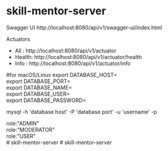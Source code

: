 # skill-mentor-server

Swagger UI
  http://localhost:8080/api/v1/swagger-ui/index.html

Actuators
 - All   : http://localhost:8080/api/v1/actuator
 - Health: http://localhost:8080/api/v1/actuator/health
 - Info  : http://localhost:8080/api/v1/actuator/info

#for macOS/Linux
export DATABASE_HOST=</br>
export DATABASE_PORT=</br>
export DATABASE_NAME=</br>
export DATABASE_USER=</br>
export DATABASE_PASSWORD=

mysql -h 'database host' -P 'database port' -u 'username' -p

role:"ADMIN"</br>
role:"MODERATOR"</br>
role:"USER"</br>
#   s k i l l - m e n t o r - s e r v e r  
 #   s k i l l - m e n t o r - s e r v e r  
 
